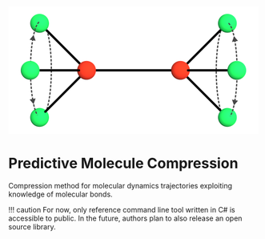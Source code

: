 ![logo](images/logo.png "Predictive Molecule Compression")
# Predictive Molecule Compression

Compression method for molecular dynamics trajectories exploiting knowledge of molecular bonds.

!!! caution
    For now, only reference command line tool written in C# is accessible to public. In the future, authors plan to also release an open source library.